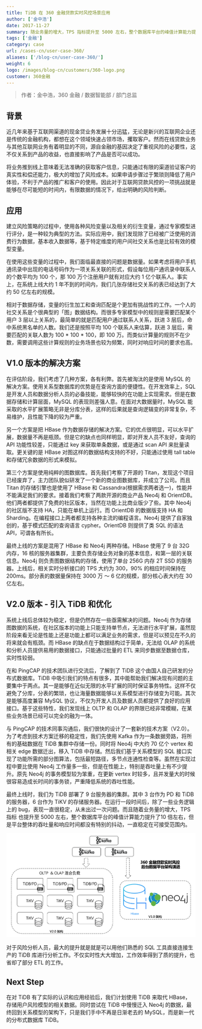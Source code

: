 ```yaml
---
title: TiDB 在 360 金融贷款实时风控场景应用
author: ['金中浩']
date: 2017-11-27
summary: 随业务量的增大，TPS 指标提升至 5000 左右，整个数据库平台的峰值计算能力提升了 10 倍左右，但平台整体吞吐量和响应时间都没有特别的抖动，一直稳定在可接受范围内。
tags: ['金融']
category: case
url: /cases-cn/user-case-360/
aliases: ['/blog-cn/user-case-360/']
weight: 6
logo: /images/blog-cn/customers/360-logo.png
customer: 360金融
---
```



> 作者：金中浩，360 金融 / 数据智能部 / 部门总监

## 背景

近几年来基于互联网渠道的现金贷业务发展十分迅猛，无论是新兴的互联网企业还是传统的金融机构，都想在这个领域快速占领市场，攫取客户。然而在线贷款业务与其他互联网业务有着明显的不同，源自金融的基因决定了重视风险的必要性，这不仅关系到产品的收益，也直接影响了产品是否可以成功。

将业务推到线上意味着无法准确的获取客户信息，只能通过有限的渠道验证客户的真实性和偿还能力，极大的增加了风险成本。如果申请步骤过于繁琐则降低了用户体验，不利于产品的推广和客户的使用。因此对于互联网贷款风控的一项挑战就是能够在尽可能短的时间内，有限数据的情况下，给出明确的风险判断。

## 应用

建立风险策略的过程中，使用各种风险变量以及相关的衍生变量，通过专家模型进行评分，是一种较为典型的方法。实际应用中，我们发现除了已经被广泛使用的消费行为数据，基本收入数据等，基于特定维度的用户间社交关系也是比较有效的模型变量。

在使用这些变量的过程中，我们面临最直接的问题是数据量。如果考虑将用户手机通讯录中出现的电话号码作为一项关系关联的形式，假设每位用户通讯录中联系人的个数平均为 100 个，那 100 万个注册用户就有对应大约 1 亿个联系人。事实上，在系统上线大约 1 年不到的时间内，我们几张存储社交关系的表已经达到了大约 50 亿左右的规模。

相对于数据存储，变量的衍生加工和查询匹配是个更加有挑战性的工作。一个人的社交关系是个很典型的「图」数据结构。而很多专家模型中的规则是需要匹配某个用户 3 层以上关系的，最简单的就是匹配用户通过联系人关系，跃进 3 层后，命中系统黑名单的人数。我们还是按照平均 100 个联系人来估算，跃进 3 层后，需要匹配的关联人数为 100 * 100 * 100，即 100 万。而类似计算量的规则不在少数，需要调用这些计算规则的业务场景也较为频繁，同时对响应时间的要求也高。

## V1.0 版本的解决方案

在评估阶段，我们考虑了几种方案，各有利弊。首先被淘汰的是使用 MySQL 的解决方案。使用关系型数据库的优势是在查询方面的便捷性。在开发效率上，SQL 是开发人员和数据分析人员的必备技能，能够较快的在功能上实现需求。但是在数据存储和计算层面，MySQL 的表现则差强人意。在面对大数据量时，MySQL 能采取的水平扩展策略无非是分库分表，这样的后果就是查询逻辑变的非常复杂，不易维护，且性能下降的较为严重。

另一个方案是把 HBase 作为数据存储的解决方案。它的优点很明显，可以水平扩展，数据量不再是瓶颈。但是它的缺点也同样明显，即对开发人员不友好，查询的 API 功能性较差，只能通过 key 来获取单条数据，或是通过 scan API 来批量读取。更关键的是 HBase 对图这样的数据结构支持的不好，只能通过使用 tall table 和存储冗余数据的形式来模拟。

第三个方案是使用纯粹的图数据库。首先我们考察了开源的 Titan，发现这个项目已经废弃了，主力团队貌似研发了一个新的商业图数据库，并成立了公司。而且 Titan 的存储引擎也是使用了 HBase 和 Cassandra(根据需求两者选一)，性能并不能满足我们的要求。接着我们考察了两款开源的商业产品 Neo4j 和 OrientDB。他们两者都提供了免费的社区版本，当然在功能上比商业版少了些。其中 Neo4j 的社区版不支持 HA，只能在单机上运行。而 OrientDB 的数据版支持 HA 和 Sharding。在编程接口上两者都支持各种主流的编程语言。Neo4j 提供了自家独创的，基于模式匹配的查询语言 cypher。OrientDB 则提供了类 SQL 的语法 API，可谓各有所长。

最终上线的方案是混用了 HBase 和 Neo4j 两种存储。HBase 使用了 9 台 32G 内存，16 核的服务器集群，主要负责存储业务对象的基本信息，和第一层的关联信息。Neo4j 则负责图数据结构的存储，使用了单台 256G 内存 2T SSD 的服务器。上线后，相关实时分析接口的 TPS 大约为 300，90% 的相应时间保持在 200ms。部分表的数据量保持在 3000 万 ～ 6 亿的规模，部分核心表大约在 30 亿左右。

## V2.0 版本 - 引入 TiDB 和优化

系统上线后总体较为稳定，但是仍然存在一些亟需解决的问题。Neo4j 作为存储图数据的系统，在社区版本的功能上只能支持单节点，无法进行水平扩展，虽然现阶段来看无论是性能上还是功能上都可以满足业务的需求，但是可以预见在不久的将来就会有瓶颈。而 HBase 的缺点在于数据结构过于简单，无法给 OLAP 的系统和分析人员提供易用的数据接口，只能通过批量的 ETL 来同步数据至数据仓库，实时性较弱。

在和 PingCAP 的技术团队进行交流后，了解到了 TiDB 这个由国人自己研发的分布式数据库。TiDB 中吸引我们的特点有很多，其中能帮助我们解决现有问题的主要集中于两点。其一是能够在近似无限的水平扩展的同时保证事务特性。这样不仅避免了分库，分表的繁琐，也让海量数据能够以关系模型进行存储变为可能。其次是能够高度兼容 MySQL 协议，不仅为开发人员及数据人员都提供了良好的应用接口。基于这些特性，我们发现线上 OLTP 和 OLAP 的界限已经非常模糊，在某些业务场景已经可以完全的融为一体。

与 PingCAP 的技术同事沟通后，我们很快的设计了一套新的技术方案（V2.0）。为了考虑到技术方案迁移的稳定性，我们先使用 Kafka 作为一条数据旁路，将所有的基础数据在 TiDB 集群中存储一份。同时将 Neo4j 中大约 70 亿个 vertex 和相关 edge 数据迁出，移入 TiDB 中存储。然后我们基于关系模型的 SQL 接口实现了功能所需的部分图算法，包括最短路径，多节点连通性检查等。虽然在实现过程中要比使用 Neo4j 工作量多一些，但是在性能上，特别是吞吐量上有不少提升。原先 Neo4j 的事务模型较为笨重，在更新 vertex 时较多，且并发量大的时候很容易造成长时间的事务锁，严重降低系统的吞吐性能。

最终上线时，我们为 TiDB 部署了 9 台服务器的集群。其中 3 台作为 PD 和 TiDB 的服务器，6 台作为 TiKV 的存储服务器。在运行一段时间后，除了一些业务逻辑上的 bug，表现一直很稳定，从未出过一次问题。而且随着业务量的增大，TPS 指标 也提升至 5000 左右，整个数据库平台的峰值计算能力提升了10 倍左右，但是平台整体的吞吐量和响应时间都没有特别的抖动，一直稳定在可接受范围内。

![](media/user-case-360/1.png)

对于风险分析人员，最大的提升就是就是可以用他们熟悉的 SQL 工具直接连接生产的 TiDB 库进行分析工作。不仅实时性大大增加，工作效率得到了质的提升，也省却了部分 ETL 的工作。

## Next Step

在对 TiDB 有了实际的认识和应用经验后，我们计划使用 TiDB 来取代 HBase，存储用户风险模型的相关数据。同时尝试在 TiDB 中慢慢迁入 Neo4j 的数据，最终回到关系模型的架构下，只是我们手中不再是日渐老去的 MySQL，而是新一代的分布式数据库 TiDB。




